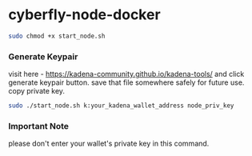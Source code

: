# cyberfly-node-docker

```bash
sudo chmod +x start_node.sh
```

### Generate Keypair 

visit here - https://kadena-community.github.io/kadena-tools/ and click generate keypair button. save that file somewhere safely for future use.
copy private key.


```bash
sudo ./start_node.sh k:your_kadena_wallet_address node_priv_key
```

### Important Note
please don't enter your wallet's private key in this command.